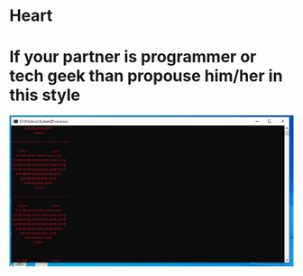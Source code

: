 # Heart
# If your partner is programmer or tech geek than propouse him/her in this style

![](https://github.com/rajprasad12/Heart/blob/master/heart.PNG)
